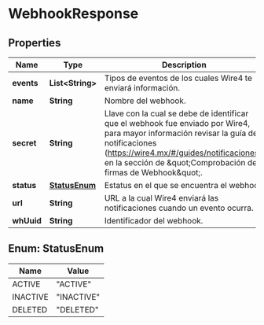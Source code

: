 # WebhookResponse

## Properties
Name | Type | Description | Notes
------------ | ------------- | ------------- | -------------
**events** | **List&lt;String&gt;** | Tipos de eventos de los cuales Wire4 te enviará información. |  [optional]
**name** | **String** | Nombre del webhook. |  [optional]
**secret** | **String** | Llave con la cual se debe de identificar que el webhook fue enviado por Wire4, para mayor información revisar la guía de notificaciones (https://wire4.mx/#/guides/notificaciones), en la sección de  \&quot;Comprobación de firmas de Webhook\&quot;. |  [optional]
**status** | [**StatusEnum**](#StatusEnum) | Estatus en el que se encuentra el webhook |  [optional]
**url** | **String** | URL a la cual Wire4 enviará las notificaciones cuando un evento ocurra. |  [optional]
**whUuid** | **String** | Identificador del webhook. |  [optional]

<a name="StatusEnum"></a>
## Enum: StatusEnum
Name | Value
---- | -----
ACTIVE | &quot;ACTIVE&quot;
INACTIVE | &quot;INACTIVE&quot;
DELETED | &quot;DELETED&quot;
